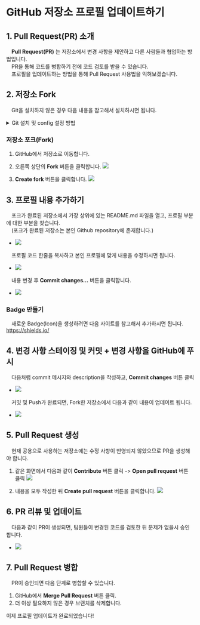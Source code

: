 # GitHub 저장소 프로필 업데이트하기 

## 1. Pull Request(PR) 소개
&emsp;**Pull Request(PR)** 는 저장소에서 변경 사항을 제안하고 다른 사람들과 협업하는 방법입니다.
<br>
&emsp;PR을 통해 코드를 병합하기 전에 코드 검토를 받을 수 있습니다.
<br>
&emsp;프로필을 업데이트하는 방법을 통해 Pull Request 사용법을 익혀보겠습니다.

## 2. 저장소 Fork
&emsp;Git을 설치하지 않은 경우 다음 내용을 참고해서 설치하시면 됩니다.
<details>
<summary>Git 설치 및 config 설정 방법</summary>

### Git 설치
```sh
# Git 설치 (Linux)
sudo apt install git

# Git 설치 (MacOS)
brew install git

# Git 설치 (Windows)
# https://git-scm.com/ 에서 다운로드 후 설치
```

### Git 설정
```sh
git config --global user.name "Your Name"
git config --global user.email "your.email@example.com"
```
</details>

### 저장소 포크(Fork)
1. GitHub에서 저장소로 이동합니다.

2. 오른쪽 상단의 **Fork** 버튼을 클릭합니다.
![](../assets/imgs/git-tutorial/git-tutorial-step1.png)

3. **Create fork** 버튼을 클릭합니다.
![](../assets/imgs/git-tutorial/git-tutorial-step2.png)

## 3. 프로필 내용 추가하기
&emsp;포크가 완료된 저장소에서 가장 상위에 있는 README.md 파일을 열고, 프로필 부분에 대한 부분을 찾습니다.
<br>
&emsp;(포크가 완료된 저장소는 본인 Github repository에 존재합니다.)
- ![](../assets/imgs/git-tutorial/git-tutorial-step3.png)

&emsp;프로필 코드 한줄을 복사하고 본인 프로필에 맞게 내용을 수정하시면 됩니다.
- ![](../assets/imgs/git-tutorial/git-tutorial-step4.png)

&emsp;내용 변경 후 **Commit changes...** 버튼을 클릭합니다.
- ![](../assets/imgs/git-tutorial/git-tutorial-step5.png)

### Badge 만들기
&emsp;새로운 Badge(Icon)을 생성하려면 다음 사이트를 참고해서 추가하시면 됩니다. https://shields.io/ 

## 4. 변경 사항 스테이징 및 커밋 + 변경 사항을 GitHub에 푸시
&emsp;다음처럼 commit 메시지와 description을 작성하고, **Commit changes** 버튼 클릭
- ![](../assets/imgs/git-tutorial/git-tutorial-step6.png)

&emsp;커밋 및 Push가 완료되면, Fork한 저장소에서 다음과 같이 내용이 업데이트 됩니다.
- ![](../assets/imgs/git-tutorial/git-tutorial-step7.png)

## 5. Pull Request 생성
&emsp;현재 공용으로 사용하는 저장소에는 수정 사항이 반영되지 않았으므로 PR을 생성해야 합니다.
1. 같은 화면에서 다음과 같이 **Contribute** 버튼 클릭 -> **Open pull request** 버튼 클릭
![](../assets/imgs/git-tutorial/git-tutorial-step8.png)

2. 내용을 모두 작성한 뒤 **Create pull request** 버튼을 클릭합니다.
![](../assets/imgs/git-tutorial/git-tutorial-step9.png)

## 6. PR 리뷰 및 업데이트
&emsp;다음과 같이 PR이 생성되면, 팀원들이 변경된 코드를 검토한 뒤 문제가 없을시 승인합니다.
- ![](../assets/imgs/git-tutorial/git-tutorial-step10.png)

## 7. Pull Request 병합
&emsp;PR이 승인되면 다음 단계로 병합할 수 있습니다.
1. GitHub에서 **Merge Pull Request** 버튼 클릭.
2. 더 이상 필요하지 않은 경우 브랜치를 삭제합니다.

이제 프로필 업데이트가 완료되었습니다!
